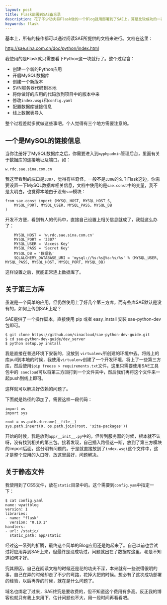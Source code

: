 ```yaml
---
layout: post
title: Flask部署到SAE备忘录
description: 花了不少功夫将Flask做的一个Blog就用部署到了SAE上，算是比较成功的一次，特记录一下。
keywords: flask
---
```

基本上，所有的操作都可以通过阅读SAE所提供的文档来进行。文档在这里：

<http://sae.sina.com.cn/doc/python/index.html>

我使用的是Flask就只需要看下Python这一块就行了。整个过程含：

- 创建一个新的Python应用
- 开启MySQL数据库
- 创建一个新版本
- SVN服务器代码到本地
- 将你做好的应用的代码放到项目中的版本中来
- 修改`index.wsgi`和`config.yaml`
- 配置数据库链接信息
- 线上数据表导入

整个过程差就多就做这些事吧。个人觉得有三个地方需要注意的。

## 一个是MySQL的链接信息
当你注册好了MySQL数据库之后，你需要进入到`myphpadmin`管理后台，里面有关于数据库的连接地址及端口。如：

```
w.rdc.sae.sina.com.cn
```

我这里看到的端口是`3307`，觉得有些奇怪，一般不是`3306`的么？Flask这边，你需要设置一下MySQL数据库相关信息，文档中使用的是`sae.const`中的变量，我不是太明白，也觉得本地由于没有`sae`模块：

```
from sae.const import (MYSQL_HOST, MYSQL_HOST_S,
    MYSQL_PORT, MYSQL_USER, MYSQL_PASS, MYSQL_DB
)
```

开发不方便，看到有人的代码中，直接自己设置上相关信息就成了，我就这么办了：

```
    MYSQL_HOST = 'w.rdc.sae.sina.com.cn'
    MYSQL_PORT = '3307'
    MYSQL_USER = 'Access Key'
    MYSQL_PASS = 'Secret Key'
    MYSQL_DB = '数据名'
    SQLALCHEMY_DATABASE_URI = 'mysql://%s:%s@%s:%s/%s' % (MYSQL_USER,     MYSQL_PASS, MYSQL_HOST, MYSQL_PORT, MYSQL_DB)
```
这样设置之后，就能正常连上数据库了。

## 关于第三方库
虽说是一个简单的应用，但仍然使用上了好几个第三方库，而有些库SAE默认是没有的，如何上传到SAE上呢？

SAE提供了一个操作脚本，直接使用 pip 或者 easy_install 安装 sae-python-dev 包即可。

```
$ git clone https://github.com/sinacloud/sae-python-dev-guide.git
$ cd sae-python-dev-guide/dev_server
$ python setup.py install
```

我是直接在普通环境下安装的，没放到 `virtualenv`所创建的环境中去。将线上的库pull到本地的时候，我使用`virtualenv`创建了一个开发环境，将上了一些第三方库，然后使用`$pip freeze > requirements.txt`文件，这里只需要使用SAE工具包中的` saecloud`可以将第三方回打到一个文件夹中，然后我们再将这个文件来一起push到线上即可。

这样就可以解决好依赖的问题了。

下面就是路径的添加了，需要这样一段代码：

```
import os
import sys

root = os.path.dirname(__file__)
sys.path.insert(0, os.path.join(root, 'site-packages'))
```

开始的时候，我是放到`app/__init__.py`中的，但传到服务器的时候，根本就不认呀，没有找到相关的第三包。接着发现，自己插入路径这一断，放到了第三方模块的import后面，这分明有问题的。于是就直接放到了`index.wsgi`这个文件中，这才是整个应用的入口呀，放这里最好，问题解决。

## 关于静态文件
我使用到了CSS文件，放在`static`目录中的。这个需要到`config.yam`中指定一下：

```
$ cat config.yaml
name: wyattblog
version: 1
libraries:
- name: "flask"
  version: "0.10.1"
handlers:
- url: /static/
  static_path: app/static
```

经过这一系列的折腾，最终这个简单的Blog应用还是跑起来了。自己以前也尝试过将应用弄到SAE上来，但最终是没成功过，问题就出在了数据库这里，老是不知道如何才好。

究其原因，自己在阅读文档的时候还是花的功夫不深，本来就有一些说得很明的事，自己在弄的时候却走了不少的弯路，花掉大把的时候。想必有了这次成功部署的经验，以后再弄的时候，就在是什么问题了。

域名也绑定了过来，SAE终究是要收费的，但不知道这个费用有多高。反正我的博客也就只有我上来用下，估计问题也不大，用一段时间再看看吧。
